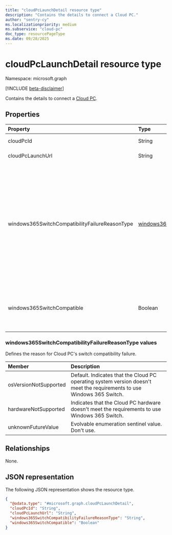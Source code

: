 ```yaml
---
title: "cloudPcLaunchDetail resource type"
description: "Contains the details to connect a Cloud PC."
author: "sentry-cy"
ms.localizationpriority: medium
ms.subservice: "cloud-pc"
doc_type: resourcePageType
ms.date: 09/28/2025
---
```


# cloudPcLaunchDetail resource type

Namespace: microsoft.graph

[!INCLUDE [beta-disclaimer](../../includes/beta-disclaimer.md)]

Contains the details to connect a [Cloud PC](../resources/cloudpc.md).

## Properties
|Property|Type|Description|
|:---|:---|:---|
|cloudPcId|String|The unique identifier of the Cloud PC.|
|cloudPcLaunchUrl|String|The connect URL of the Cloud PC.|
|windows365SwitchCompatibilityFailureReasonType|[windows365SwitchCompatibilityFailureReasonType](../resources/cloudpclaunchdetail.md#windows365switchcompatibilityfailurereasontype-values)|Indicates the reason the Cloud PC isn't compatible with Windows 365 Switch. Possible values are: `osVersionNotSupported`, `hardwareNotSupported`, `unknownFutureValue`. `osVersionNotSupported` indicates that the user needs to update their Cloud PC operating system version. `hardwareNotSupported` indicates that the Cloud PC needs more CPUs or RAM to support the functionality.|
|windows365SwitchCompatible|Boolean|Indicates whether the Cloud PC supports switch functionality. If the value is `true`, it supports switch functionality; otherwise, `false`.|

### windows365SwitchCompatibilityFailureReasonType values

Defines the reason for Cloud PC's switch compatibility failure.

| Member|Description|
|:---|:---|
|osVersionNotSupported|Default. Indicates that the Cloud PC operating system version doesn't meet the requirements to use Windows 365 Switch.|
|hardwareNotSupported|Indicates that the Cloud PC hardware doesn't meet the requirements to use Windows 365 Switch.|
|unknownFutureValue|Evolvable enumeration sentinel value. Don't use.|

## Relationships
None.

## JSON representation
The following JSON representation shows the resource type.
<!-- {
  "blockType": "resource",
  "@odata.type": "microsoft.graph.cloudPcLaunchDetail"
}
-->
``` json
{
  "@odata.type": "#microsoft.graph.cloudPcLaunchDetail",
  "cloudPcId": "String",
  "cloudPcLaunchUrl": "String",
  "windows365SwitchCompatibilityFailureReasonType": "String",
  "windows365SwitchCompatible": "Boolean"
}
```

